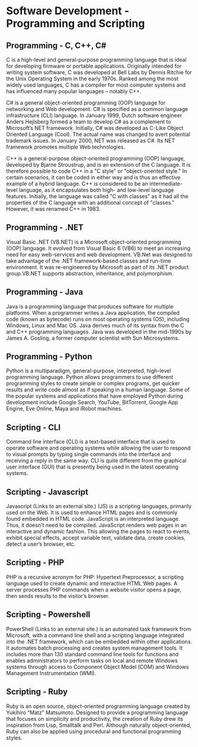 # Software Development - Programming and Scripting 

## Programming - C, C++, C#

C is a high-level and general-purpose programming language that is ideal for developing firmware or portable applications. Originally intended for writing system software, C was developed at Bell Labs by Dennis Ritchie for the Unix Operating System in the early 1970s. Ranked among the most widely used languages, C has a compiler for most computer systems and has influenced many popular languages – notably C++.

C# is a general object-oriented programming (OOP) language for networking and Web development. C# is specified as a common language infrastructure (CLI) language. In January 1999, Dutch software engineer Anders Hejlsberg formed a team to develop C# as a complement to Microsoft’s NET framework. Initially, C# was developed as C-Like Object Oriented Language (Cool). The actual name was changed to avert potential trademark issues. In January 2000, NET was released as C#. Its NET framework promotes multiple Web technologies.

C++ is a general-purpose object-oriented programming (OOP) language, developed by Bjarne Stroustrup, and is an extension of the C language. It is therefore possible to code C++ in a "C style" or "object-oriented style." In certain scenarios, it can be coded in either way and is thus an effective example of a hybrid language. C++ is considered to be an intermediate-level language, as it encapsulates both high- and low-level language features. Initially, the language was called "C with classes" as it had all the properties of the C language with an additional concept of "classes." However, it was renamed C++ in 1983.

## Programming - .NET

Visual Basic .NET (VB.NET) is a Microsoft object-oriented programming (OOP) language. It evolved from Visual Basic 6 (VB6) to meet an increasing need for easy web-services and web development.  VB.Net was designed to take advantage of the .NET framework-based classes and run-time environment. It was re-engineered by Microsoft as part of its .NET product group.VB.NET supports abstraction, inheritance, and polymorphism.

## Programming - Java

Java is a programming language that produces software for multiple platforms. When a programmer writes a Java application, the compiled code (known as bytecode) runs on most operating systems (OS), including Windows, Linux and Mac OS. Java derives much of its syntax from the C and C++ programming languages. Java was developed in the mid-1990s by James A. Gosling, a former computer scientist with Sun Microsystems.

## Programming - Python

Python is a multiparadigm, general-purpose, interpreted, high-level programming language. Python allows programmers to use different programming styles to create simple or complex programs, get quicker results and write code almost as if speaking in a human language. Some of the popular systems and applications that have employed Python during development include Google Search, YouTube, BitTorrent, Google App Engine, Eve Online, Maya and iRobot machines.

## Scripting - CLI

Command line interface (CLI) is a text-based interface that is used to operate software and operating systems while allowing the user to respond to visual prompts by typing single commands into the interface and receiving a reply in the same way. CLI is quite different from the graphical user interface (GUI) that is presently being used in the latest operating systems.

## Scripting - Javascript

Javascript (Links to an external site.) (JS) is a scripting languages, primarily used on the Web. It is used to enhance HTML pages and is commonly found embedded in HTML code. JavaScript is an interpreted language. Thus, it doesn't need to be compiled. JavaScript renders web pages in an interactive and dynamic fashion. This allowing the pages to react to events, exhibit special effects, accept variable text, validate data, create cookies, detect a user’s browser, etc.

## Scripting - PHP

PHP is a recursive acronym for PHP: Hypertext Preprocessor, a scripting language used to create dynamic and interactive HTML Web pages. A server processes PHP commands when a website visitor opens a page, then sends results to the visitor’s browser.

## Scripting - Powershell

PowerShell (Links to an external site.) is an automated task framework from Microsoft, with a command line shell and a scripting language integrated into the .NET framework, which can be embedded within other applications. It automates batch processing and creates system management tools. It includes more than 130 standard command line tools for functions and enables administrators to perform tasks on local and remote Windows systems through access to Component Object Model (COM) and Windows Management Instrumentation (WMI).  

## Scripting - Ruby

Ruby is an open source, object-oriented programming language created by Yukihiro “Matz” Matsumoto. Designed to provide a programming language that focuses on simplicity and productivity, the creation of Ruby drew its inspiration from Lisp, Smalltalk and Perl. Although naturally object-oriented, Ruby can also be applied using procedural and functional programming styles.
